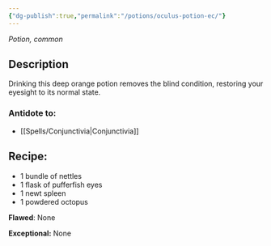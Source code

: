 ```yaml
---
{"dg-publish":true,"permalink":"/potions/oculus-potion-ec/"}
---
```


*Potion, common* 

## Description
Drinking this deep orange potion removes the blind condition, restoring your eyesight to its normal state.

### Antidote to: 
- [[Spells/Conjunctivia\|Conjunctivia]]

## Recipe:

- 1 bundle of nettles
- 1 flask of pufferfish eyes
- 1 newt spleen
- 1 powdered octopus

**Flawed**:
None

**Exceptional:** 
None
